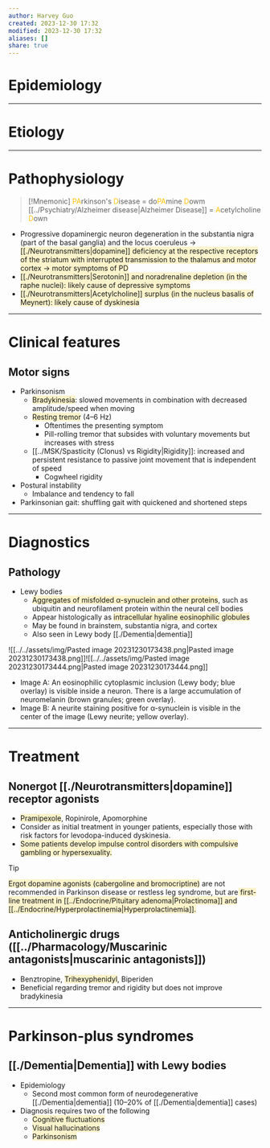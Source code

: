 ```yaml
---
author: Harvey Guo
created: 2023-12-30 17:32
modified: 2023-12-30 17:32
aliases: []
share: true
---
```

# Epidemiology


---
# Etiology

---
# Pathophysiology
>[!Mnemonic] 
><font color="#ffc000">PA</font>rkinson's <font color="#ffc000">D</font>isease = do<font color="#ffc000">PA</font>mine <font color="#ffc000">D</font>owm
>[[../Psychiatry/Alzheimer disease|Alzheimer Disease]] = <font color="#ffc000">A</font>cetylcholine <font color="#ffc000">D</font>own
- Progressive dopaminergic neuron degeneration in the substantia nigra (part of the basal ganglia) and the locus coeruleus → <span style="background:rgba(240, 200, 0, 0.2)">[[./Neurotransmitters|dopamine]] deficiency at the respective receptors of the striatum with interrupted transmission to the thalamus and motor cortex → motor symptoms of PD</span>
- <span style="background:rgba(240, 200, 0, 0.2)">[[./Neurotransmitters|Serotonin]] and noradrenaline depletion (in the raphe nuclei): likely cause of depressive symptoms</span>
- <span style="background:rgba(240, 200, 0, 0.2)">[[./Neurotransmitters|Acetylcholine]] surplus (in the nucleus basalis of Meynert): likely cause of dyskinesia</span>

---
# Clinical features
## Motor signs
- Parkinsonism
	- <span style="background:rgba(240, 200, 0, 0.2)">Bradykinesia</span>: slowed movements in combination with decreased amplitude/speed when moving 
	- <span style="background:rgba(240, 200, 0, 0.2)">Resting tremor</span> (4–6 Hz)
		- Oftentimes the presenting symptom
		- Pill-rolling tremor that subsides with voluntary movements but increases with stress
	- [[../MSK/Spasticity (Clonus) vs Rigidity|Rigidity]]: increased and persistent resistance to passive joint movement that is independent of speed
		- Cogwheel rigidity
- Postural instability 
	- Imbalance and tendency to fall
- Parkinsonian gait: shuffling gait with quickened and shortened steps

---
# Diagnostics
## Pathology
- Lewy bodies
	- <span style="background:rgba(240, 200, 0, 0.2)">Aggregates of misfolded α-synuclein and other proteins</span>, such as ubiquitin and neurofilament protein within the neural cell bodies
	- Appear histologically as <span style="background:rgba(240, 200, 0, 0.2)">intracellular hyaline eosinophilic globules</span>
	- May be found in brainstem, substantia nigra, and cortex
	- Also seen in Lewy body [[./Dementia|dementia]]

![[../../assets/img/Pasted image 20231230173438.png|Pasted image 20231230173438.png]]![[../../assets/img/Pasted image 20231230173444.png|Pasted image 20231230173444.png]]
- Image A: An eosinophilic cytoplasmic inclusion (Lewy body; blue overlay) is visible inside a neuron. There is a large accumulation of neuromelanin (brown granules; green overlay).
- Image B: A neurite staining positive for α-synuclein is visible in the center of the image (Lewy neurite; yellow overlay).

---
# Treatment
## Nonergot [[./Neurotransmitters|dopamine]] receptor agonists
- <span style="background:rgba(240, 200, 0, 0.2)">Pramipexole</span>, Ropinirole, Apomorphine
- Consider as initial treatment in younger patients, especially those with risk factors for levodopa-induced dyskinesia.
- <span style="background:rgba(240, 200, 0, 0.2)">Some patients develop impulse control disorders with compulsive gambling or hypersexuality.</span>
>[!tip] 
><span style="background:rgba(240, 200, 0, 0.2)">Ergot dopamine agonists (cabergoline and bromocriptine)</span> are not recommended in Parkinson disease or restless leg syndrome, but are<span style="background:rgba(240, 200, 0, 0.2)"> first-line treatment in [[../Endocrine/Pituitary adenoma|Prolactinoma]] and [[../Endocrine/Hyperprolactinemia|Hyperprolactinemia]].</span>
## Anticholinergic drugs ([[../Pharmacology/Muscarinic antagonists|muscarinic antagonists]])
- Benztropine, <span style="background:rgba(240, 200, 0, 0.2)">Trihexyphenidyl</span>, Biperiden
- Beneficial regarding tremor and rigidity but does not improve bradykinesia

---
# Parkinson-plus syndromes
## [[./Dementia|Dementia]] with Lewy bodies
- Epidemiology
	- Second most common form of neurodegenerative [[./Dementia|dementia]] (10–20% of [[./Dementia|dementia]] cases) 
- Diagnosis requires two of the following
	- <span style="background:rgba(240, 200, 0, 0.2)">Cognitive fluctuations</span>
	- <span style="background:rgba(240, 200, 0, 0.2)">Visual hallucinations</span>
	- <span style="background:rgba(240, 200, 0, 0.2)">Parkinsonism</span>